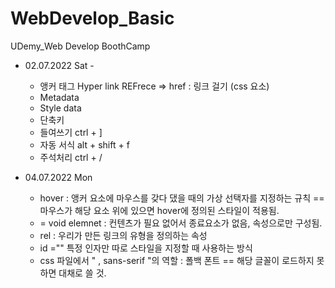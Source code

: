 # WebDevelop_Basic
UDemy_Web Develop BoothCamp

 - 02.07.2022 Sat - 
    - 앵커 태그 <a></a>
    Hyper link REFrece => href : 링크 걸기 (css 요소) 
    - <head> Metadata </head>
    - <body> Style data </body>
    - 단축키
     - 들여쓰기 ctrl + ] 
     - 자동 서식 alt + shift + f
     - 주석처리 ctrl + /

 - 04.07.2022 Mon
   - hover : 앵커 요소에 마우스를 갖다 댔을 때의 가상 선택자를 지정하는 규칙 == 마우스가 해당 요소 위에 있으면 hover에 정의된 스타일이 적용됨. 
   - <link> = void elemnet : 컨텐츠가 필요 없어서 종료요소가 없음, 속성으로만 구성됨.
   - rel : 우리가 만든 링크의 유형을 정의하는 속성
   - id ="" 특정 인자만 따로 스타일을 지정할 때 사용하는 방식
   - css 파일에서 " , sans-serif "의 역할 : 폴백 폰트 == 해당 글꼴이 로드하지 못하면 대채로 쓸 것.
